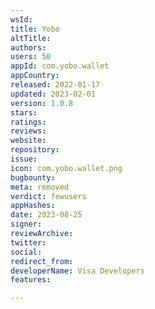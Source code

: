 ```yaml
---
wsId: 
title: Yobo
altTitle: 
authors: 
users: 50
appId: com.yobo.wallet
appCountry: 
released: 2022-01-17
updated: 2023-02-01
version: 1.0.8
stars: 
ratings: 
reviews: 
website: 
repository: 
issue: 
icon: com.yobo.wallet.png
bugbounty: 
meta: removed
verdict: fewusers
appHashes: 
date: 2023-08-25
signer: 
reviewArchive: 
twitter: 
social: 
redirect_from: 
developerName: Visa Developers
features: 

---
```


